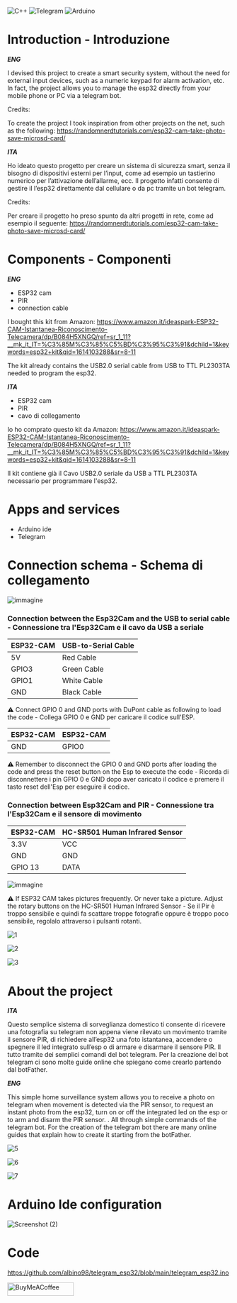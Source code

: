 ![C++](https://img.shields.io/badge/c++-%2300599C.svg?style=for-the-badge&logo=c%2B%2B&logoColor=white)
![Telegram](https://img.shields.io/badge/Telegram-2CA5E0?style=for-the-badge&logo=telegram&logoColor=white)
	![Arduino](https://img.shields.io/badge/-Arduino-00979D?style=for-the-badge&logo=Arduino&logoColor=white)

# Introduction - Introduzione
***ENG***

I devised this project to create a smart security system, without the need for external input devices, such as a numeric keypad for alarm activation, etc.
In fact, the project allows you to manage the esp32 directly from your mobile phone or PC via a telegram bot.

Credits:

To create the project I took inspiration from other projects on the net, such as the following:
https://randomnerdtutorials.com/esp32-cam-take-photo-save-microsd-card/

***ITA***

Ho ideato questo progetto per creare un sistema di sicurezza smart, senza il bisogno di dispositivi esterni per l’input, come ad esempio un tastierino numerico per l’attivazione dell’allarme, ecc.
Il progetto infatti consente di gestire il l’esp32 direttamente dal cellulare o da pc tramite un bot telegram.

Credits:

Per creare il progetto ho preso spunto da altri progetti in rete, come ad esempio il seguente:
https://randomnerdtutorials.com/esp32-cam-take-photo-save-microsd-card/

# Components - Componenti
***ENG***

- ESP32 cam
- PIR
- connection cable

I bought this kit from Amazon: https://www.amazon.it/ideaspark-ESP32-CAM-Istantanea-Riconoscimento-Telecamera/dp/B084H5XNGQ/ref=sr_1_11?__mk_it_IT=%C3%85M%C3%85%C5%BD%C3%95%C3%91&dchild=1&keywords=esp32+kit&qid=1614103288&sr=8-11

The kit already contains the USB2.0 serial cable from USB to TTL PL2303TA needed to program the esp32.

***ITA***

- ESP32 cam
- PIR
- cavo di collegamento

Io ho comprato questo kit da Amazon: https://www.amazon.it/ideaspark-ESP32-CAM-Istantanea-Riconoscimento-Telecamera/dp/B084H5XNGQ/ref=sr_1_11?__mk_it_IT=%C3%85M%C3%85%C5%BD%C3%95%C3%91&dchild=1&keywords=esp32+kit&qid=1614103288&sr=8-11

Il kit contiene già il Cavo USB2.0 seriale da USB a TTL PL2303TA necessario per programmare l'esp32.

# Apps and services

- Arduino ide
- Telegram

# Connection schema - Schema di collegamento

![immagine](https://user-images.githubusercontent.com/63566699/170088440-60bc31ad-a117-4b32-97c8-3a7916543ea5.png)

### Connection between the Esp32Cam and the USB to serial cable - Connessione tra l'Esp32Cam e il cavo da USB a seriale

|ESP32-CAM	|USB-to-Serial Cable   	|
|---		|---			|
| 5V  |  Red Cable | 
|  GPIO3 | Green Cable  |
| GPIO1  | White Cable  |
| GND | Black Cable|

 :warning: Connect GPIO 0 and GND ports with DuPont cable as following to load the code - Collega GPIO 0 e GND per caricare il codice sull'ESP.


|ESP32-CAM	|ESP32-CAM   	|
|---		|---			|
|GND	|GPIO0	|

 ⚠️ Remember to disconnect the GPIO 0 and GND ports after loading the code and press the reset button on the Esp to execute the code - Ricorda di disconnettere i pin GPIO 0 e GND dopo aver caricato il codice e premere il tasto reset dell'Esp per eseguire il codice.


### Connection between Esp32Cam and PIR - Connessione tra l'Esp32Cam e il sensore di movimento

|ESP32-CAM	|HC-SR501 Human Infrared Sensor  	|
|---		|---			|
| 3.3V  |  VCC | 
| GND  |  GND |
|  GPIO 13 |  DATA |




![immagine](https://user-images.githubusercontent.com/63566699/170093783-8717bfc4-531f-4480-a1f6-3eef85af5ea0.png)

⚠️ If ESP32 CAM takes pictures frequently. Or never take a picture. Adjust the rotary buttons on the HC-SR501 Human Infrared Sensor - Se il Pir è troppo sensibile e quindi fa scattare troppe fotografie oppure è troppo poco sensibile, regolalo attraverso i pulsanti rotanti.

![1](https://user-images.githubusercontent.com/63566699/108887900-18ef8400-760b-11eb-9577-83126cc5da7d.jpg)

![2](https://user-images.githubusercontent.com/63566699/108887553-b4342980-760a-11eb-8a69-92edea0f714c.jpg)

![3](https://user-images.githubusercontent.com/63566699/108887580-bdbd9180-760a-11eb-96de-6bd276b4032f.jpg)

# About the project

***ITA***

Questo semplice sistema di sorveglianza domestico ti consente di ricevere una fotografia su telegram non appena viene rilevato un movimento tramite il sensore PIR, di richiedere all’esp32 una foto istantanea, accendere o spegnere il led integrato sull’esp o di armare e disarmare il sensore PIR. Il tutto tramite dei semplici comandi del bot telegram.
Per la creazione del bot telegram ci sono molte guide online che spiegano come crearlo partendo dal botFather.

***ENG***

This simple home surveillance system allows you to receive a photo on telegram when movement is detected via the PIR sensor, to request an instant photo from the esp32, turn on or off the integrated led on the esp or to arm and disarm the PIR sensor. . All through simple commands of the telegram bot.
For the creation of the telegram bot there are many online guides that explain how to create it starting from the botFather.

![5](https://user-images.githubusercontent.com/63566699/108888560-ea25dd80-760b-11eb-9450-694296854e3f.jpg)

![6](https://user-images.githubusercontent.com/63566699/108888598-f27e1880-760b-11eb-8278-3d2be828c591.jpg)

![7](https://user-images.githubusercontent.com/63566699/108888642-f90c9000-760b-11eb-9130-702b6cecd27a.jpg)

# Arduino Ide configuration
![Screenshot (2)](https://user-images.githubusercontent.com/63566699/109691949-3fbc3600-7b88-11eb-808d-0f3ad156f9c9.png)


# Code

https://github.com/albino98/telegram_esp32/blob/main/telegram_esp32.ino

<a href="https://www.buymeacoffee.com/albyc">
         <img alt="BuyMeACoffee" src="https://www.buymeacoffee.com/assets/img/custom_images/orange_img.png"
         style="height: 30px !important; width: 150px !important">
      </a>

